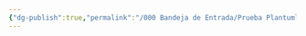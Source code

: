 ```yaml
---
{"dg-publish":true,"permalink":"/000 Bandeja de Entrada/Prueba Plantuml Diagrama con Wikilinks 2/"}
---
```


